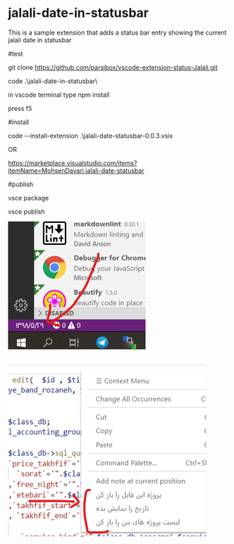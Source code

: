 # jalali-date-in-statusbar

This is a sample extension that adds a status bar entry showing the current jalali date in statusbar

#test

git clone https://github.com/parsibox/vscode-extension-status-Jalali.git

code .\jalali-date-in-statusbar\

in vscode terminal type npm install

press f5



#install

code --install-extension  .\jalali-date-statusbar-0.0.3.vsix

OR


https://marketplace.visualstudio.com/items?itemName=MohsenDavari.jalali-date-statusbar

#publish

vsce package

vsce publish

![alt text](https://raw.githubusercontent.com/parsibox/vscode-extension-status-Jalali/master/icons/image1.png)

![alt text](https://raw.githubusercontent.com/parsibox/vscode-extension-status-Jalali/master/icons/image2.png)